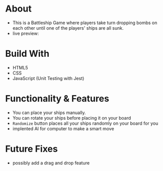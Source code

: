 # About

- This is a Battleship Game where players take turn dropping bombs on each other until one of the players' ships are all sunk.
- live preview:

# Build With

- HTML5
- CSS
- JavaScript (Unit Testing with Jest)

# Functionality & Features

- You can place your ships manually.
- You can rotate your ships before placing it on your board
- `Randomize` button places all your ships randomly on your board for you
- implented AI for computer to make a smart move

# Future Fixes

- possibly add a drag and drop feature

